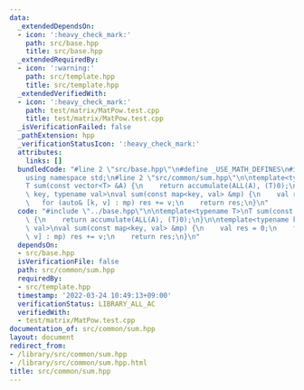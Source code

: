 ```yaml
---
data:
  _extendedDependsOn:
  - icon: ':heavy_check_mark:'
    path: src/base.hpp
    title: src/base.hpp
  _extendedRequiredBy:
  - icon: ':warning:'
    path: src/template.hpp
    title: src/template.hpp
  _extendedVerifiedWith:
  - icon: ':heavy_check_mark:'
    path: test/matrix/MatPow.test.cpp
    title: test/matrix/MatPow.test.cpp
  _isVerificationFailed: false
  _pathExtension: hpp
  _verificationStatusIcon: ':heavy_check_mark:'
  attributes:
    links: []
  bundledCode: "#line 2 \"src/base.hpp\"\n#define _USE_MATH_DEFINES\n#include <bits/stdc++.h>\n\
    using namespace std;\n#line 2 \"src/common/sum.hpp\"\n\ntemplate<typename T>\n\
    T sum(const vector<T> &A) {\n    return accumulate(ALL(A), (T)0);\n}\n\ntemplate<typename\
    \ key, typename val>\nval sum(const map<key, val> &mp) {\n    val res = 0;\n \
    \   for (auto& [k, v] : mp) res += v;\n    return res;\n}\n"
  code: "#include \"../base.hpp\"\n\ntemplate<typename T>\nT sum(const vector<T> &A)\
    \ {\n    return accumulate(ALL(A), (T)0);\n}\n\ntemplate<typename key, typename\
    \ val>\nval sum(const map<key, val> &mp) {\n    val res = 0;\n    for (auto& [k,\
    \ v] : mp) res += v;\n    return res;\n}\n"
  dependsOn:
  - src/base.hpp
  isVerificationFile: false
  path: src/common/sum.hpp
  requiredBy:
  - src/template.hpp
  timestamp: '2022-03-24 10:49:13+09:00'
  verificationStatus: LIBRARY_ALL_AC
  verifiedWith:
  - test/matrix/MatPow.test.cpp
documentation_of: src/common/sum.hpp
layout: document
redirect_from:
- /library/src/common/sum.hpp
- /library/src/common/sum.hpp.html
title: src/common/sum.hpp
---
```

